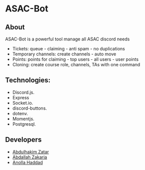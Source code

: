 # ASAC-Bot

## About

ASAC-Bot is a powerful tool manage all ASAC discord needs

- Tickets: queue - claiming - anti spam - no duplications
- Temporary channels: create channels - auto move
- Points: points for claiming - top users - all users - user points
- Cloning: create course role, channels, TAs with one command

## Technologies:
  * Discord.js.
  * Express
  * Socket.io.
  * discord-buttons.
  * dotenv.
  * Momentjs.
  * Postgresql.

## Developers

- [Abdulhakim Zatar](https://github.com/AbdulhakimZatar)
- [Abdallah Zakaria](https://github.com/Abdallah-Zakaria)
- [Anolla Haddad](https://github.com/Anolla)
